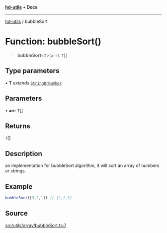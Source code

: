 [**hd-utils**](../README.md) • **Docs**

***

[hd-utils](../globals.md) / bubbleSort

# Function: bubbleSort()

> **bubbleSort**\<`T`\>(`arr`): `T`[]

## Type parameters

• **T** *extends* [`StringOrNumber`](../type-aliases/StringOrNumber.md)

## Parameters

• **arr**: `T`[]

## Returns

`T`[]

## Description

an implementation for bubbleSort algorithm, it will sort an array of numbers or strings.

## Example

```ts
bubbleSort([3,2,1]) // [1,2,3]
```

## Source

[src/utils/array/bubbleSort.ts:7](https://github.com/AhmadHddad/h-utils/blob/f7bb9ae71f981ffef49079271b9540862594b7e6/src/utils/array/bubbleSort.ts#L7)
